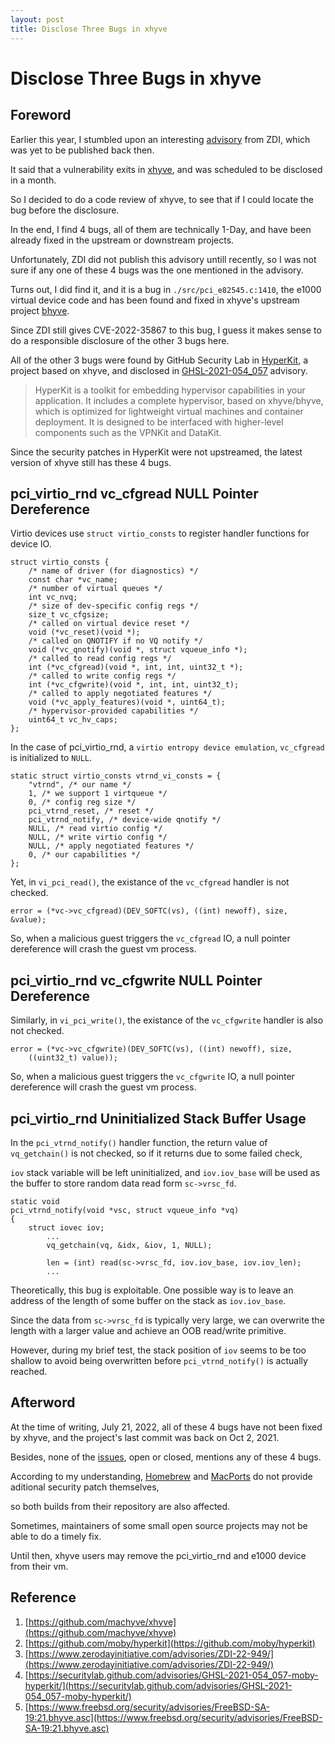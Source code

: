 ```yaml
---
layout: post
title: Disclose Three Bugs in xhyve
---
```


# Disclose Three Bugs in xhyve

## Foreword
Earlier this year, I stumbled upon an interesting [advisory](https://www.zerodayinitiative.com/advisories/ZDI-22-949/) from ZDI, which was yet to be published back then.

It said that a vulnerability exits in [xhyve](https://github.com/machyve/xhyve), and was scheduled to be disclosed in a month.

So I decided to do a code review of xhyve, to see that if I could locate the bug before the disclosure.

In the end, I find 4 bugs, all of them are technically 1-Day, and have been already fixed in the upstream or downstream projects.

Unfortunately, ZDI did not publish this advisory untill recently, so I was not sure if any one of these 4 bugs was the one mentioned in the advisory.

Turns out, I did find it, and it is a bug in `./src/pci_e82545.c:1410`, the e1000 virtual device code and has been found and fixed in xhyve's upstream project [bhyve](https://www.freebsd.org/security/advisories/FreeBSD-SA-19:21.bhyve.asc).

Since ZDI still gives CVE-2022-35867 to this bug, I guess it makes sense to do a responsible disclosure of the other 3 bugs here.

All of the other 3 bugs were found by GitHub Security Lab in [HyperKit](https://github.com/moby/hyperkit), a project based on xhyve, and disclosed in [GHSL-2021-054_057](https://securitylab.github.com/advisories/GHSL-2021-054_057-moby-hyperkit/) advisory.


> HyperKit is a toolkit for embedding hypervisor capabilities in your application. It includes a complete hypervisor, based on xhyve/bhyve, which is optimized for lightweight virtual machines and container deployment. It is designed to be interfaced with higher-level components such as the VPNKit and DataKit.

Since the security patches in HyperKit were not upstreamed, the latest version of xhyve still has these 4 bugs.

## pci_virtio_rnd vc_cfgread NULL Pointer Dereference
Virtio devices use `struct virtio_consts` to register handler functions for device IO.

```
struct virtio_consts {
	/* name of driver (for diagnostics) */
	const char *vc_name;
	/* number of virtual queues */
	int vc_nvq;
	/* size of dev-specific config regs */
	size_t vc_cfgsize;
	/* called on virtual device reset */
	void (*vc_reset)(void *);
	/* called on QNOTIFY if no VQ notify */
	void (*vc_qnotify)(void *, struct vqueue_info *);
	/* called to read config regs */
	int (*vc_cfgread)(void *, int, int, uint32_t *);
	/* called to write config regs */
	int (*vc_cfgwrite)(void *, int, int, uint32_t);
	/* called to apply negotiated features */
	void (*vc_apply_features)(void *, uint64_t);
	/* hypervisor-provided capabilities */
	uint64_t vc_hv_caps;
};
```

In the case of pci_virtio_rnd, a `virtio entropy device emulation`, `vc_cfgread` is initialized to `NULL`.

```
static struct virtio_consts vtrnd_vi_consts = {
	"vtrnd", /* our name */
	1, /* we support 1 virtqueue */
	0, /* config reg size */
	pci_vtrnd_reset, /* reset */
	pci_vtrnd_notify, /* device-wide qnotify */
	NULL, /* read virtio config */
	NULL, /* write virtio config */
	NULL, /* apply negotiated features */
	0, /* our capabilities */
};
```

Yet, in `vi_pci_read()`, the existance of the `vc_cfgread` handler is not checked.

```
error = (*vc->vc_cfgread)(DEV_SOFTC(vs), ((int) newoff), size, &value);
```

So, when a malicious guest triggers the `vc_cfgread` IO, a null pointer dereference will crash the guest vm process.

## pci_virtio_rnd vc_cfgwrite NULL Pointer Dereference

Similarly, in `vi_pci_write()`, the existance of the `vc_cfgwrite` handler is also not checked.

```
error = (*vc->vc_cfgwrite)(DEV_SOFTC(vs), ((int) newoff), size,
    ((uint32_t) value));
```

So, when a malicious guest triggers the `vc_cfgwrite` IO, a null pointer dereference will crash the guest vm process.

## pci_virtio_rnd Uninitialized Stack Buffer Usage

In the `pci_vtrnd_notify()` handler function, the return value of `vq_getchain()` is not checked, so if it returns due to some failed check, 

`iov` stack variable will be left uninitialized, and `iov.iov_base` will be used as the buffer to store random data read form `sc->vrsc_fd`. 

```
static void
pci_vtrnd_notify(void *vsc, struct vqueue_info *vq)
{
    struct iovec iov;
        ...
        vq_getchain(vq, &idx, &iov, 1, NULL);

        len = (int) read(sc->vrsc_fd, iov.iov_base, iov.iov_len);
        ...
```

Theoretically, this bug is exploitable. One possible way is to leave an address of the length of some buffer on the stack as `iov.iov_base`.

Since the data from `sc->vrsc_fd` is typically very large, we can overwrite the length with a larger value and achieve an OOB read/write primitive.

However, during my brief test, the stack position of `iov` seems to be too shallow to avoid being overwritten before `pci_vtrnd_notify()` is actually reached.

## Afterword

At the time of writing, July 21, 2022, all of these 4 bugs have not been fixed by xhyve, and the project's last commit was back on Oct 2, 2021.

Besides, none of the [issues](https://github.com/machyve/xhyve/issues), open or closed, mentions any of these 4 bugs.

According to my understanding, [Homebrew](https://formulae.brew.sh/formula/xhyve) and [MacPorts](https://ports.macports.org/port/xhyve/) do not provide aditional security patch themselves, 

so both builds from their repository are also affected.

Sometimes, maintainers of some small open source projects may not be able to do a timely fix. 

Until then, xhyve users may remove the pci_virtio_rnd and e1000 device from their vm. 


## Reference
1. [https://github.com/machyve/xhyve](https://github.com/machyve/xhyve)
2. [https://github.com/moby/hyperkit](https://github.com/moby/hyperkit)
3. [https://www.zerodayinitiative.com/advisories/ZDI-22-949/](https://www.zerodayinitiative.com/advisories/ZDI-22-949/)
4. [https://securitylab.github.com/advisories/GHSL-2021-054_057-moby-hyperkit/](https://securitylab.github.com/advisories/GHSL-2021-054_057-moby-hyperkit/)
5. [https://www.freebsd.org/security/advisories/FreeBSD-SA-19:21.bhyve.asc](https://www.freebsd.org/security/advisories/FreeBSD-SA-19:21.bhyve.asc)